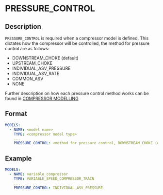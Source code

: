 # PRESSURE_CONTROL

## Description
`PRESSURE_CONTROL` is required when a compressor model is defined. This dictates how the compressor will be controlled, the method for pressure control are as follows:

- DOWNSTREAM_CHOKE (default)
- UPSTREAM_CHOKE
- INDIVIDUAL_ASV_PRESSURE
- INDIVIDUAL_ASV_RATE
- COMMON_ASV
- NONE

Further description on how each pressure control method works can be found in [COMPRESSOR MODELLING](/about/modelling/setup/models/compressor_modelling/compressor_models_types/index.md)

## Format

~~~~yaml
MODELS:
  - NAME: <model name>
    TYPE: <compressor model type>
    ...
    PRESSURE_CONTROL: <method for pressure control, DOWNSTREAM_CHOKE (default), UPSTREAM_CHOKE, , INDIVIDUAL_ASV_PRESSURE, INDIVIDUAL_ASV_RATE, COMMON_ASV or NONE>
~~~~

## Example

~~~~yaml
MODELS:
  - NAME: variable_compressor
    TYPE: VARIABLE_SPEED_COMPRESSOR_TRAIN
    ...
    PRESSURE_CONTROL: INDIVIDUAL_ASV_PRESSURE
~~~~
